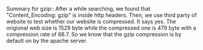 Summary for gzip::
After a while searching, we found that "Content_Encoding: gzip" is inside
http headers. Then, we use third party of website to test whether our 
 website is compressed. It says yes. The origional web size is 1529 byte 
while the compressed one is 479 byte with a compression rate of 68.7. So we
know that the gzip compression is by default on by the apache server.
